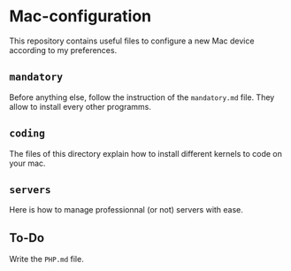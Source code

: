 # Mac-configuration

This repository contains useful files to configure a new Mac device according to my preferences.

## `mandatory`
Before anything else, follow the instruction of the `mandatory.md` file. They allow to install every other programms.

## `coding`

The files of this directory explain how to install different kernels to code on your mac.

## `servers`

Here is how to manage professionnal (or not) servers with ease.


## To-Do

Write the `PHP.md` file.